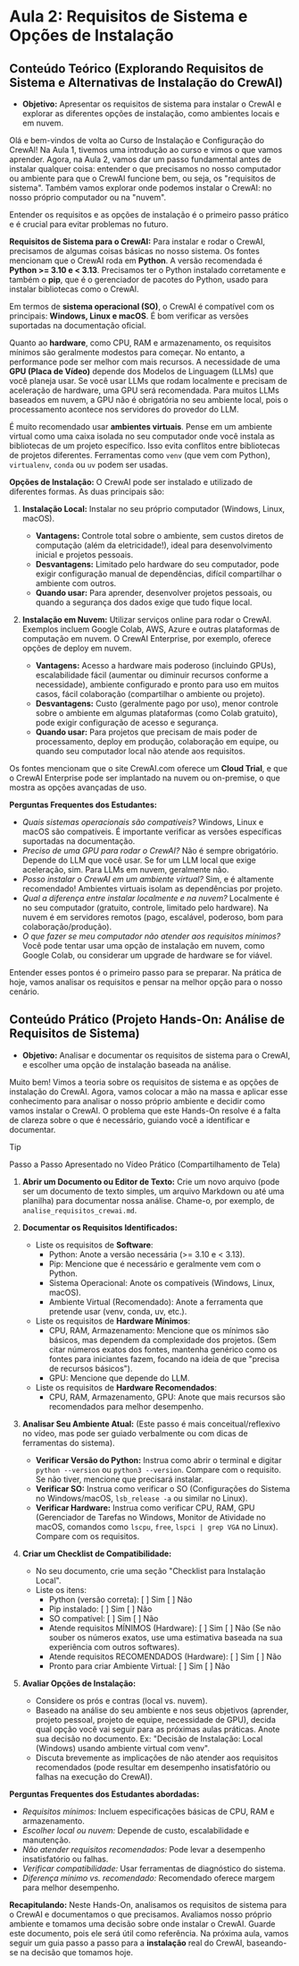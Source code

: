 # Aula 2: Requisitos de Sistema e Opções de Instalação

## Conteúdo Teórico (Explorando Requisitos de Sistema e Alternativas de Instalação do CrewAI)

*   **Objetivo:** Apresentar os requisitos de sistema para instalar o CrewAI e explorar as diferentes opções de instalação, como ambientes locais e em nuvem.

Olá e bem-vindos de volta ao Curso de Instalação e Configuração do CrewAI! Na Aula 1, tivemos uma introdução ao curso e vimos o que vamos aprender. Agora, na Aula 2, vamos dar um passo fundamental antes de instalar qualquer coisa: entender o que precisamos no nosso computador ou ambiente para que o CrewAI funcione bem, ou seja, os "requisitos de sistema". Também vamos explorar onde podemos instalar o CrewAI: no nosso próprio computador ou na "nuvem".

Entender os requisitos e as opções de instalação é o primeiro passo prático e é crucial para evitar problemas no futuro.

**Requisitos de Sistema para o CrewAI:**
Para instalar e rodar o CrewAI, precisamos de algumas coisas básicas no nosso sistema. Os fontes mencionam que o CrewAI roda em **Python**. A versão recomendada é **Python >= 3.10 e < 3.13**. Precisamos ter o Python instalado corretamente e também o **pip**, que é o gerenciador de pacotes do Python, usado para instalar bibliotecas como o CrewAI.

Em termos de **sistema operacional (SO)**, o CrewAI é compatível com os principais: **Windows, Linux e macOS**. É bom verificar as versões suportadas na documentação oficial.

Quanto ao **hardware**, como CPU, RAM e armazenamento, os requisitos mínimos são geralmente modestos para começar. No entanto, a performance pode ser melhor com mais recursos. A necessidade de uma **GPU (Placa de Vídeo)** depende dos Modelos de Linguagem (LLMs) que você planeja usar. Se você usar LLMs que rodam localmente e precisam de aceleração de hardware, uma GPU será recomendada. Para muitos LLMs baseados em nuvem, a GPU não é obrigatória no seu ambiente local, pois o processamento acontece nos servidores do provedor do LLM.

É muito recomendado usar **ambientes virtuais**. Pense em um ambiente virtual como uma caixa isolada no seu computador onde você instala as bibliotecas de um projeto específico. Isso evita conflitos entre bibliotecas de projetos diferentes. Ferramentas como `venv` (que vem com Python), `virtualenv`, `conda` ou `uv` podem ser usadas.

**Opções de Instalação:**
O CrewAI pode ser instalado e utilizado de diferentes formas. As duas principais são:

1.  **Instalação Local:** Instalar no seu próprio computador (Windows, Linux, macOS).
    *   **Vantagens:** Controle total sobre o ambiente, sem custos diretos de computação (além da eletricidade!), ideal para desenvolvimento inicial e projetos pessoais.
    *   **Desvantagens:** Limitado pelo hardware do seu computador, pode exigir configuração manual de dependências, difícil compartilhar o ambiente com outros.
    *   **Quando usar:** Para aprender, desenvolver projetos pessoais, ou quando a segurança dos dados exige que tudo fique local.

2.  **Instalação em Nuvem:** Utilizar serviços online para rodar o CrewAI. Exemplos incluem Google Colab, AWS, Azure e outras plataformas de computação em nuvem. O CrewAI Enterprise, por exemplo, oferece opções de deploy em nuvem.
    *   **Vantagens:** Acesso a hardware mais poderoso (incluindo GPUs), escalabilidade fácil (aumentar ou diminuir recursos conforme a necessidade), ambiente configurado e pronto para uso em muitos casos, fácil colaboração (compartilhar o ambiente ou projeto).
    *   **Desvantagens:** Custo (geralmente pago por uso), menor controle sobre o ambiente em algumas plataformas (como Colab gratuito), pode exigir configuração de acesso e segurança.
    *   **Quando usar:** Para projetos que precisam de mais poder de processamento, deploy em produção, colaboração em equipe, ou quando seu computador local não atende aos requisitos.

Os fontes mencionam que o site CrewAI.com oferece um **Cloud Trial**, e que o CrewAI Enterprise pode ser implantado na nuvem ou on-premise, o que mostra as opções avançadas de uso.

**Perguntas Frequentes dos Estudantes:**
*   *Quais sistemas operacionais são compatíveis?* Windows, Linux e macOS são compatíveis. É importante verificar as versões específicas suportadas na documentação.
*   *Preciso de uma GPU para rodar o CrewAI?* Não é sempre obrigatório. Depende do LLM que você usar. Se for um LLM local que exige aceleração, sim. Para LLMs em nuvem, geralmente não.
*   *Posso instalar o CrewAI em um ambiente virtual?* Sim, e é altamente recomendado! Ambientes virtuais isolam as dependências por projeto.
*   *Qual a diferença entre instalar localmente e na nuvem?* Localmente é no seu computador (gratuito, controle, limitado pelo hardware). Na nuvem é em servidores remotos (pago, escalável, poderoso, bom para colaboração/produção).
*   *O que fazer se meu computador não atender aos requisitos mínimos?* Você pode tentar usar uma opção de instalação em nuvem, como Google Colab, ou considerar um upgrade de hardware se for viável.

Entender esses pontos é o primeiro passo para se preparar. Na prática de hoje, vamos analisar os requisitos e pensar na melhor opção para o nosso cenário.

## Conteúdo Prático (Projeto Hands-On: Análise de Requisitos de Sistema)

*   **Objetivo:** Analisar e documentar os requisitos de sistema para o CrewAI, e escolher uma opção de instalação baseada na análise.

Muito bem! Vimos a teoria sobre os requisitos de sistema e as opções de instalação do CrewAI. Agora, vamos colocar a mão na massa e aplicar esse conhecimento para analisar o nosso próprio ambiente e decidir como vamos instalar o CrewAI. O problema que este Hands-On resolve é a falta de clareza sobre o que é necessário, guiando você a identificar e documentar.

> [!TIP]
> Passo a Passo Apresentado no Vídeo Prático (Compartilhamento de Tela)

1.  **Abrir um Documento ou Editor de Texto:** Crie um novo arquivo (pode ser um documento de texto simples, um arquivo Markdown ou até uma planilha) para documentar nossa análise. Chame-o, por exemplo, de `analise_requisitos_crewai.md`.

2.  **Documentar os Requisitos Identificados:**
    *   Liste os requisitos de **Software**:
        *   Python: Anote a versão necessária (>= 3.10 e < 3.13).
        *   Pip: Mencione que é necessário e geralmente vem com o Python.
        *   Sistema Operacional: Anote os compatíveis (Windows, Linux, macOS).
        *   Ambiente Virtual (Recomendado): Anote a ferramenta que pretende usar (venv, conda, uv, etc.).
    *   Liste os requisitos de **Hardware Mínimos**:
        *   CPU, RAM, Armazenamento: Mencione que os mínimos são básicos, mas dependem da complexidade dos projetos. (Sem citar números exatos dos fontes, mantenha genérico como os fontes para iniciantes fazem, focando na ideia de que "precisa de recursos básicos").
        *   GPU: Mencione que depende do LLM.
    *   Liste os requisitos de **Hardware Recomendados**:
        *   CPU, RAM, Armazenamento, GPU: Anote que mais recursos são recomendados para melhor desempenho.

3.  **Analisar Seu Ambiente Atual:** (Este passo é mais conceitual/reflexivo no vídeo, mas pode ser guiado verbalmente ou com dicas de ferramentas do sistema).
    *   **Verificar Versão do Python:** Instrua como abrir o terminal e digitar `python --version` ou `python3 --version`. Compare com o requisito. Se não tiver, mencione que precisará instalar.
    *   **Verificar SO:** Instrua como verificar o SO (Configurações do Sistema no Windows/macOS, `lsb_release -a` ou similar no Linux).
    *   **Verificar Hardware:** Instrua como verificar CPU, RAM, GPU (Gerenciador de Tarefas no Windows, Monitor de Atividade no macOS, comandos como `lscpu`, `free`, `lspci | grep VGA` no Linux). Compare com os requisitos.

4.  **Criar um Checklist de Compatibilidade:**
    *   No seu documento, crie uma seção "Checklist para Instalação Local".
    *   Liste os itens:
        *   Python (versão correta): [ ] Sim [ ] Não
        *   Pip instalado: [ ] Sim [ ] Não
        *   SO compatível: [ ] Sim [ ] Não
        *   Atende requisitos MÍNIMOS (Hardware): [ ] Sim [ ] Não (Se não souber os números exatos, use uma estimativa baseada na sua experiência com outros softwares).
        *   Atende requisitos RECOMENDADOS (Hardware): [ ] Sim [ ] Não
        *   Pronto para criar Ambiente Virtual: [ ] Sim [ ] Não

5.  **Avaliar Opções de Instalação:**
    *   Considere os prós e contras (local vs. nuvem).
    *   Baseado na análise do seu ambiente e nos seus objetivos (aprender, projeto pessoal, projeto de equipe, necessidade de GPU), decida qual opção você vai seguir para as próximas aulas práticas. Anote sua decisão no documento. Ex: "Decisão de Instalação: Local (Windows) usando ambiente virtual com venv".
    *   Discuta brevemente as implicações de não atender aos requisitos recomendados (pode resultar em desempenho insatisfatório ou falhas na execução do CrewAI).

**Perguntas Frequentes dos Estudantes abordadas:**
*   *Requisitos mínimos:* Incluem especificações básicas de CPU, RAM e armazenamento.
*   *Escolher local ou nuvem:* Depende de custo, escalabilidade e manutenção.
*   *Não atender requisitos recomendados:* Pode levar a desempenho insatisfatório ou falhas.
*   *Verificar compatibilidade:* Usar ferramentas de diagnóstico do sistema.
*   *Diferença mínimo vs. recomendado:* Recomendado oferece margem para melhor desempenho.

**Recapitulando:** Neste Hands-On, analisamos os requisitos de sistema para o CrewAI e documentamos o que precisamos. Avaliamos nosso próprio ambiente e tomamos uma decisão sobre onde instalar o CrewAI. Guarde este documento, pois ele será útil como referência.
Na próxima aula, vamos seguir um guia passo a passo para a **instalação** real do CrewAI, baseando-se na decisão que tomamos hoje.
